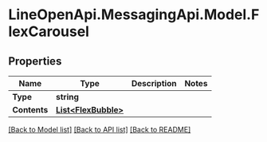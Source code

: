 # LineOpenApi.MessagingApi.Model.FlexCarousel

## Properties

Name | Type | Description | Notes
------------ | ------------- | ------------- | -------------
**Type** | **string** |  | 
**Contents** | [**List&lt;FlexBubble&gt;**](FlexBubble.md) |  | 

[[Back to Model list]](../README.md#documentation-for-models) [[Back to API list]](../README.md#documentation-for-api-endpoints) [[Back to README]](../README.md)

